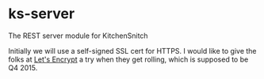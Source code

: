 # ks-server

The REST server module for KitchenSnitch

Initially we will use a self-signed SSL cert for HTTPS. I would like to give the folks at [Let's Encrypt](https://letsencrypt.org/) a try when they get rolling, which is supposed to be Q4 2015.
